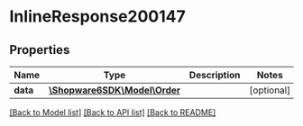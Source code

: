 # InlineResponse200147

## Properties
Name | Type | Description | Notes
------------ | ------------- | ------------- | -------------
**data** | [**\Shopware6SDK\Model\Order**](Order.md) |  | [optional] 

[[Back to Model list]](../../README.md#documentation-for-models) [[Back to API list]](../../README.md#documentation-for-api-endpoints) [[Back to README]](../../README.md)

